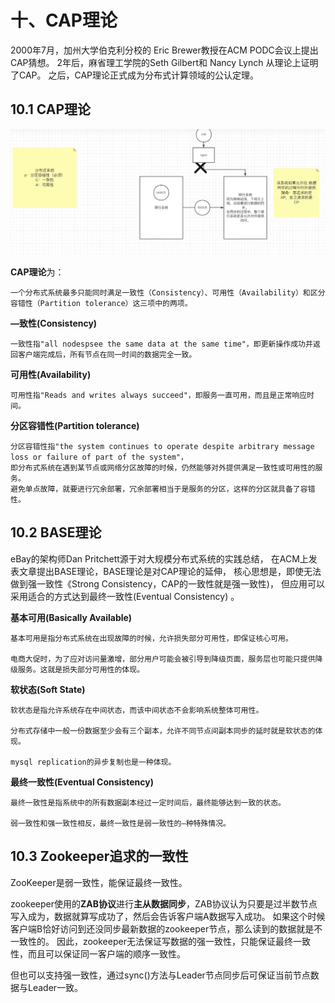 # 十、CAP理论
2000年7月，加州大学伯克利分校的 Eric Brewer教授在ACM PODC会议上提出CAP猜想。
2年后，麻省理工学院的Seth Gilbert和 Nancy Lynch 从理论上证明了CAP。
之后，CAP理论正式成为分布式计算领域的公认定理。

## 10.1 CAP理论

![capPrinciple01.png](img/10/capPrinciple01.png)

**CAP理论**为：
```text
一个分布式系统最多只能同时满足一致性（Consistency）、可用性（Availability）和区分容错性（Partition tolerance）这三项中的两项。
```

**—致性(Consistency)**
```text
一致性指"all nodespsee the same data at the same time"，即更新操作成功并返回客户端完成后，所有节点在同一时间的数据完全一致。
```

**可用性(Availability)**
```text
可用性指"Reads and writes always succeed"，即服务一直可用，而且是正常响应时间。
```

**分区容错性(Partition tolerance)**
```text
分区容错性指"the system continues to operate despite arbitrary message loss or failure of part of the system"，
即分布式系统在遇到某节点或网络分区故障的时候，仍然能够对外提供满足一致性或可用性的服务。
避免单点故障，就要进行冗余部署，冗余部署相当于是服务的分区，这样的分区就具备了容错性。
```

## 10.2 BASE理论
eBay的架构师Dan Pritchett源于对大规模分布式系统的实践总结，
在ACM上发表文章提出BASE理论，BASE理论是对CAP理论的延伸，
核心思想是，即使无法做到强一致性《Strong Consistency，CAP的一致性就是强一致性)，
但应用可以采用适合的方式达到最终一致性(Eventual Consistency) 。

**基本可用(Basically Available)**
```text
基本可用是指分布式系统在出现故障的时候，允许损失部分可用性，即保证核心可用。

电商大促时，为了应对访问量激增，部分用户可能会被引导到降级页面，服务层也可能只提供降级服务。这就是损失部分可用性的体现。
```

**软状态(Soft State)**
```text
软状态是指允许系统存在中间状态，而该中间状态不会影响系统整体可用性。

分布式存储中一般一份数据至少会有三个副本，允许不同节点间副本同步的延时就是软状态的体现。

mysql replication的异步复制也是一种体现。
```

**最终一致性(Eventual Consistency)**
```text
最终一致性是指系统中的所有数据副本经过一定时间后，最终能够达到一致的状态。

弱一致性和强一致性相反，最终一致性是弱一致性的—种特殊情况。
```

## 10.3 Zookeeper追求的一致性
ZooKeeper是弱一致性，能保证最终一致性。

zookeeper使用的**ZAB协议**进行**主从数据同步**，ZAB协议认为只要是过半数节点写入成为，数据就算写成功了，然后会告诉客户端A数据写入成功。
如果这个时候客户端B恰好访问到还没同步最新数据的zookeeper节点，那么读到的数据就是不一致性的。
因此，zookeeper无法保证写数据的强一致性，只能保证最终一致性，而且可以保证同一客户端的顺序一致性。

但也可以支持强一致性，通过sync()方法与Leader节点同步后可保证当前节点数据与Leader一致。
